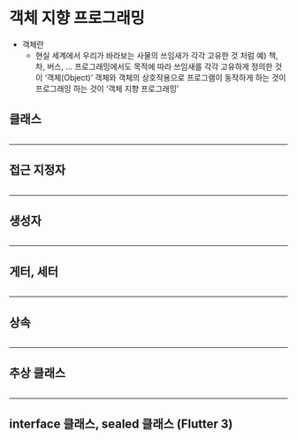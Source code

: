 # 객체 지향 프로그래밍
  - 객체란
    - 현실 세계에서 우리가 바라보는 사물의 쓰임새가 각각 고유한 것 처럼
      예) 책, 차, 버스, …
      프로그래밍에서도 목적에 따라 쓰임새를 각각 고유하게 정의한 것이 ‘객체(Object)’
      객체와 객체의 상호작용으로 프로그램이 동작하게 하는 것이 프로그래밍 하는 것이
      ‘객체 지향 프로그래밍’


## 클래스
  ```

  ```
***
## 접근 지정자
  ```

  ```
***
## 생성자
  ```

  ```
***
## 게터, 세터
  ```

  ```
***
## 상속
  ```

  ```
***
## 추상 클래스
  ```

  ```
***
## interface 클래스, sealed 클래스 (Flutter 3)
  ```

  ```
